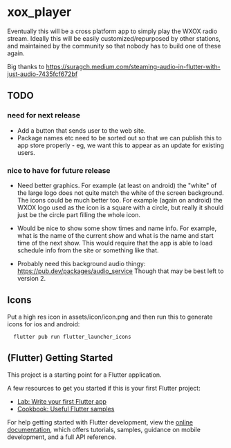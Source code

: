 # xox_player

Eventually this will be a cross platform app to simply play the WXOX radio stream.
Ideally this will be easily customized/repurposed by other stations, and maintained by the 
community so that nobody has to build one of these again.


Big thanks to 
https://suragch.medium.com/steaming-audio-in-flutter-with-just-audio-7435fcf672bf


## TODO

### need for next release

- Add a button that sends user to the web site.
- Package names etc need to be sorted out so that we can publish this to app store 
  properly - eg, we want this to appear as an update for existing users.
  
### nice to have for future release

- Need better graphics. For example (at least on android) the "white" of the
  large logo does not quite match the white of the screen background. The icons
  could be much better too. For example (again on android) the WXOX logo used as
  the icon is a square with a circle, but really it should just be the circle
  part filling the whole icon.
  
- Would be nice to show some show times and name info. For example, what is the
  name of the current show and what is the name and start time of the next show.
  This would require that the app is able to load schedule info from the site or
  something like that.
  
- Probably need this background audio thingy: https://pub.dev/packages/audio_service
  Though that may be best left to version 2.


## Icons

Put a high res icon in assets/icon/icon.png and then run this to generate 
icons for ios and android:

```
  flutter pub run flutter_launcher_icons
```



## (Flutter) Getting Started

This project is a starting point for a Flutter application.

A few resources to get you started if this is your first Flutter project:

- [Lab: Write your first Flutter app](https://docs.flutter.dev/get-started/codelab)
- [Cookbook: Useful Flutter samples](https://docs.flutter.dev/cookbook)

For help getting started with Flutter development, view the
[online documentation](https://docs.flutter.dev/), which offers tutorials,
samples, guidance on mobile development, and a full API reference.
